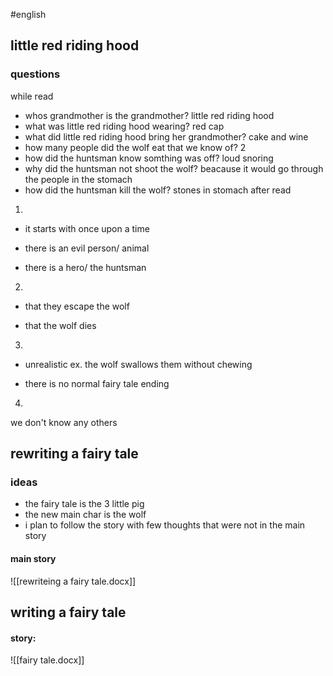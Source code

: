 #english 
## little red riding hood
### questions
while read
- whos grandmother is the grandmother? little red riding hood
- what was little red riding hood wearing? red cap
- what did little red riding hood bring her grandmother? cake and wine
- how many people did the wolf eat that we know of?  2
- how did the huntsman know somthing was off? loud snoring
- why did the huntsman not shoot the wolf? beacause it would go through the people in the stomach
- how did the huntsman kill the wolf? stones in stomach
after read

1.

- it starts with once upon a time

- there is an evil person/ animal

- there is a hero/ the huntsman

2.

- that they escape the wolf

- that the wolf dies

3.

- unrealistic ex. the wolf swallows them without chewing

- there is no normal fairy tale ending

4.

we don't know any others
## rewriting a fairy tale
### ideas
- the fairy tale is the 3 little pig
- the new main char is the wolf
- i plan to follow the story with few thoughts that were not in the main story

#### main story
![[rewriteing a fairy tale.docx]]





## writing a fairy tale
#### story:
![[fairy tale.docx]]